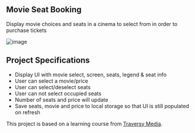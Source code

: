 ## Movie Seat Booking

Display movie choices and seats in a cinema to select from in order to purchase tickets

![image](https://user-images.githubusercontent.com/88391755/160299623-44f5fb4e-4cc9-4539-ae9f-7cf77a9913c8.png)

## Project Specifications

- Display UI with movie select, screen, seats, legend & seat info
- User can select a movie/price
- User can select/deselect seats
- User can not select occupied seats
- Number of seats and price will update
- Save seats, movie and price to local storage so that UI is still populated on refresh

This project is based on a learning course from [Traversy Media](https://www.traversymedia.com/).

